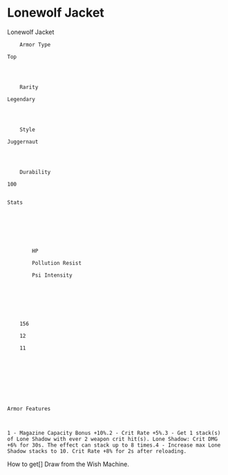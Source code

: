 # Lonewolf Jacket

Lonewolf Jacket


	
		
		
	
	



	
		Armor Type
	
	Top



	
		Rarity
	
	Legendary



	
		Style
	
	Juggernaut



	
		Durability
	
	100


	Stats

	
	
	
	
		
		
			HP
		
			Pollution Resist
		
			Psi Intensity
		
		
	
	
	
	
	
		156
	
		12
	
		11
	
	
	






	Armor Features


	
	1 - Magazine Capacity Bonus +10%.2 - Crit Rate +5%.3 - Get 1 stack(s) of Lone Shadow with ever 2 weapon crit hit(s). Lone Shadow: Crit DMG +6% for 30s. The effect can stack up to 8 times.4 - Increase max Lone Shadow stacks to 10. Crit Rate +8% for 2s after reloading.







How to get[]
Draw from the Wish Machine.
